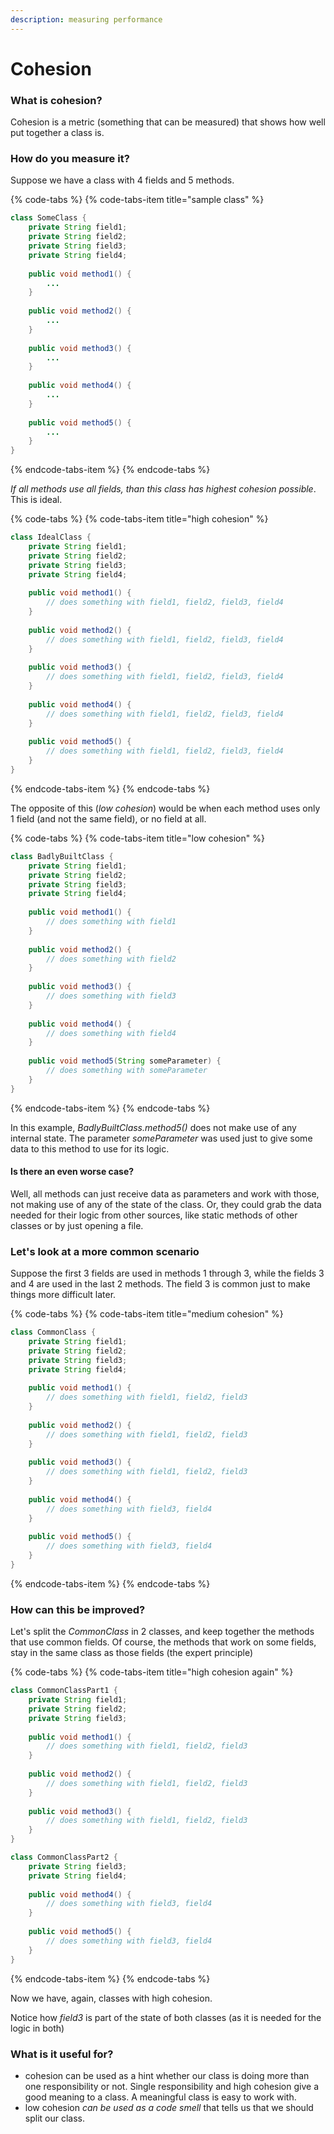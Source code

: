 ```yaml
---
description: measuring performance
---
```


# Cohesion

### What is cohesion?

Cohesion is a metric \(something that can be measured\) that shows how well put together a class is. 

### How do you measure it?

Suppose we have a class with 4 fields and 5 methods.

{% code-tabs %}
{% code-tabs-item title="sample class" %}
```java
class SomeClass {
    private String field1;
    private String field2;
    private String field3;
    private String field4;
    
    public void method1() {
        ...
    }
    
    public void method2() {
        ...
    }
    
    public void method3() {
        ...
    }
    
    public void method4() {
        ...
    }
    
    public void method5() {
        ...
    }
}
```
{% endcode-tabs-item %}
{% endcode-tabs %}

_If all methods use all fields, than this class has highest cohesion possible_. This is ideal.

{% code-tabs %}
{% code-tabs-item title="high cohesion" %}
```java
class IdealClass {
    private String field1;
    private String field2;
    private String field3;
    private String field4;
    
    public void method1() {
        // does something with field1, field2, field3, field4
    }
    
    public void method2() {
        // does something with field1, field2, field3, field4
    }
    
    public void method3() {
        // does something with field1, field2, field3, field4
    }
    
    public void method4() {
        // does something with field1, field2, field3, field4
    }
    
    public void method5() {
        // does something with field1, field2, field3, field4
    }
}
```
{% endcode-tabs-item %}
{% endcode-tabs %}

The opposite of this \(_low cohesion_\) would be when each method uses only 1 field \(and not the same field\), or no field at all.

{% code-tabs %}
{% code-tabs-item title="low cohesion" %}
```java
class BadlyBuiltClass {
    private String field1;
    private String field2;
    private String field3;
    private String field4;
    
    public void method1() {
        // does something with field1
    }
    
    public void method2() {
        // does something with field2
    }
    
    public void method3() {
        // does something with field3
    }
    
    public void method4() {
        // does something with field4
    }
    
    public void method5(String someParameter) {
        // does something with someParameter
    }
}
```
{% endcode-tabs-item %}
{% endcode-tabs %}

In this example, _BadlyBuiltClass.method5\(\)_ does not make use of any internal state. The parameter _someParameter_ was used just to give some data to this method to use for its logic.

#### Is there an even worse case?

Well, all methods can just receive data as parameters and work with those, not making use of any of the state of the class. Or, they could grab the data needed for their logic from other sources, like static methods of other classes or by just opening a file.

### Let's look at a more common scenario

Suppose the first 3 fields are used in methods 1 through 3, while the fields 3 and 4 are used in the last 2 methods. The field 3 is common just to make things more difficult later.

{% code-tabs %}
{% code-tabs-item title="medium cohesion" %}
```java
class CommonClass {
    private String field1;
    private String field2;
    private String field3;
    private String field4;
    
    public void method1() {
        // does something with field1, field2, field3
    }
    
    public void method2() {
        // does something with field1, field2, field3
    }
    
    public void method3() {
        // does something with field1, field2, field3
    }
    
    public void method4() {
        // does something with field3, field4
    }
    
    public void method5() {
        // does something with field3, field4
    }
}
```
{% endcode-tabs-item %}
{% endcode-tabs %}

### How can this be improved?

Let's split the _CommonClass_ in 2 classes, and keep together the methods that use common fields. Of course, the methods that work on some fields, stay in the same class as those fields \(the expert principle\)

{% code-tabs %}
{% code-tabs-item title="high cohesion again" %}
```java
class CommonClassPart1 {
    private String field1;
    private String field2;
    private String field3;
    
    public void method1() {
        // does something with field1, field2, field3
    }
    
    public void method2() {
        // does something with field1, field2, field3
    }
    
    public void method3() {
        // does something with field1, field2, field3
    }
}

class CommonClassPart2 { 
    private String field3;
    private String field4;  
    
    public void method4() {
        // does something with field3, field4
    }
    
    public void method5() {
        // does something with field3, field4
    }
}
```
{% endcode-tabs-item %}
{% endcode-tabs %}

Now we have, again, classes with high cohesion. 

Notice how _field3_ is part of the state of both classes \(as it is needed for the logic in both\)

### What is it useful for?

* cohesion can be used as a hint whether our class is doing more than one responsibility or not.  Single responsibility and high cohesion give a good meaning to a class. A meaningful class is easy to work with.
* low cohesion _can be used as a code smell_ that tells us that we should split our class.

### 

